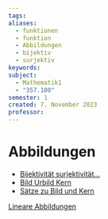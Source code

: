 ```yaml
---
tags: 
aliases:
  - funktionen
  - funktion
  - Abbildungen
  - bijektiv
  - surjektiv
keywords: 
subject:
  - Mathematik1
  - "357.100"
semester: 1
created: 7. November 2023
professor:
---
```


# Abbildungen

- [Bijektivität surjektivität…](https://www.youtube.com/watch?v=xNxuAG9UDN8)
- [Bild Urbild Kern](https://www.youtube.com/watch?v=Q52laFrARek)
- [Sätze zu Bild und Kern](https://www.youtube.com/watch?v=ub4hx65xpHM)  

[Lineare Abbildungen](Lineare%20Abbildungen.md)